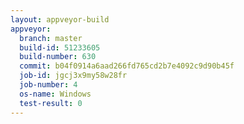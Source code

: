 ```yaml
---
layout: appveyor-build
appveyor:
  branch: master
  build-id: 51233605
  build-number: 630
  commit: b04f0914a6aad266fd765cd2b7e4092c9d90b45f
  job-id: jgcj3x9my58w28fr
  job-number: 4
  os-name: Windows
  test-result: 0
---
```

